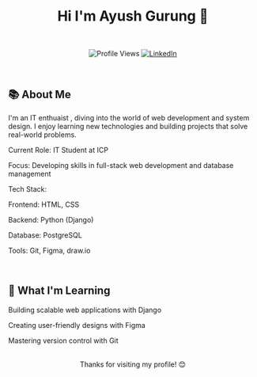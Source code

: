 <div align = "center"> <h1> Hi I'm Ayush Gurung 👋 </h1></div>
<br> 

<div align = "center">

![Profile Views](https://komarev.com/ghpvc/?username=gingrg&color=blue) [![LinkedIn](https://img.shields.io/badge/LinkedIn-Profile-brightgreen)](https://www.linkedin.com/in/ayush-gurung-64ab56375)


</div>

<br>
 
## 📚 About Me

I'm an IT enthuaist , diving into the world of web development and system design. I enjoy learning new technologies and building projects that solve real-world problems.


Current Role: IT Student at ICP



Focus: Developing skills in full-stack web development and database management



Tech Stack:



Frontend: HTML, CSS



Backend: Python (Django)



Database: PostgreSQL



Tools: Git, Figma, draw.io


<br>

 ## 🌱 What I'm Learning







Building scalable web applications with Django



Creating user-friendly designs with Figma



Mastering version control with Git




<br>

<div align = "center">  Thanks for visiting my profile! 😊 </div>
